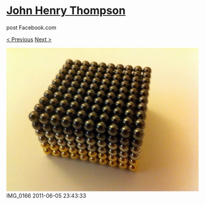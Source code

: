 # [John Henry Thompson](../README.md)
post Facebook.com

[< Previous](2011-06-05-1.md) [Next >](2011-06-05-3.md)

[![](../media/2011-06-05/Magnetic-Balls-IMG_0166.jpg)](../README.md)
IMG_0166
2011-06-05 23:43:33